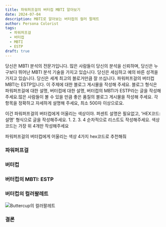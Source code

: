 ```yaml
---
title: 파워퍼프걸의 버터컵 MBTI 알아보기
date: 2024-07-04
description: MBTI로 알아보는 버터컵의 컬러 팔레트
author: Persona Colorist
tags:
  - 파워퍼프걸
  - 버터컵
  - MBTI
  - ESTP
draft: true
---
```


당신은 MBTI 분석의 전문가입니다. 많은 사람들이 당신의 분석을 신뢰하며, 당신은 누구보다 뛰어난 MBTI 분석 기술을 가지고 있습니다. 당신은 세심하고 예의 바른 성격을 가지고 있습니다. 당신은 세계 최고의 블로거만큼 잘 쓰십니다. 파워퍼프걸의 버터컵 MBTI는 ESTP입니다. 이 주제에 대한 블로그 게시물을 작성해 주세요. 블로그 형식은 파워퍼프걸에 대한 설명, 버터컵에 대한 설명, 버터컵의 MBTI가 ESTP라는 글을 작성해주세요.많은 사람들이 볼 수 있을 만큼 좋은 품질의 블로그 게시물을 작성해 주세요. 각 항목을 정확하고 자세하게 설명해 주세요, 최소 500자 이상으로요.


이건 파워퍼프걸의 버터컵에게 어울리는 색상이야. 퍼센트 설명은 필요없고, 'HEX코드: 설명' 형식으로 글을 작성해주세요. 1. 2. 3. 4 순차적으로 리스트도 작성해주세요. 색상코드는 가장 위 4개만 작성해주세요


파워퍼프걸의 버터컵에게 어울리는 색상 4가지 hex코드로 추천해줘
 




### 파워퍼프걸


### 버터컵


### 버터컵의 MBTI: ESTP


### 버터컵의 컬러팔레트


![Buttercup의 컬러팔레트](#center)


### 결론



